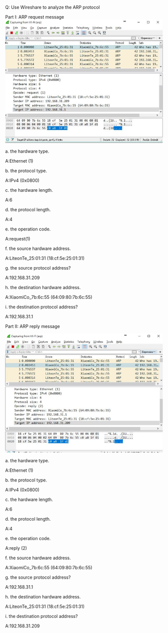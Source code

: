 Q: Use Wireshare to analyze the ARP protocol

Part I: ARP request message 
![image](https://github.com/lizoe1214/zoe/blob/master/1.JPG?raw=true)

a. the hardware type.

A:Ethernet (1)

b. the protocol type.

A:IPv4 (0x0800)

c. the hardware length.

A:6

d. the protocol length.

A:4

e. the operation code.

A:request(1)

f. the source hardware address.

A:LiteonTe_25:01:31 (18:cf:5e:25:01:31)

g. the source protocol address?

A:192.168.31.209

h. the destination hardware address.

A:XiaomiCo_7b:6c:55 (64:09:80:7b:6c:55)

i. the destination protocol address?

A:192.168.31.1

Part II: ARP reply message 

![image](https://github.com/lizoe1214/zoe/blob/master/2.JPG?raw=true)


a. the hardware type.

A:Ethernet (1)

b. the protocol type.

A:IPv4 (0x0800)

c. the hardware length.

A:6

d. the protocol length.

A:4

e. the operation code.

A:reply (2)

f. the source hardware address.

A:XiaomiCo_7b:6c:55 (64:09:80:7b:6c:55)

g. the source protocol address?

A:192.168.31.1

h. the destination hardware address.

A:LiteonTe_25:01:31 (18:cf:5e:25:01:31)

i. the destination protocol address?

A:192.168.31.209
